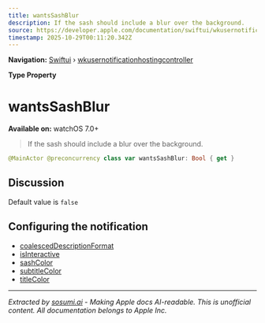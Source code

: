 ```yaml
---
title: wantsSashBlur
description: If the sash should include a blur over the background.
source: https://developer.apple.com/documentation/swiftui/wkusernotificationhostingcontroller/wantssashblur
timestamp: 2025-10-29T00:11:20.342Z
---
```


**Navigation:** [Swiftui](/documentation/swiftui) › [wkusernotificationhostingcontroller](/documentation/swiftui/wkusernotificationhostingcontroller)

**Type Property**

# wantsSashBlur

**Available on:** watchOS 7.0+

> If the sash should include a blur over the background.

```swift
@MainActor @preconcurrency class var wantsSashBlur: Bool { get }
```

## Discussion

Default value is `false`

## Configuring the notification

- [coalescedDescriptionFormat](/documentation/swiftui/wkusernotificationhostingcontroller/coalesceddescriptionformat)
- [isInteractive](/documentation/swiftui/wkusernotificationhostingcontroller/isinteractive)
- [sashColor](/documentation/swiftui/wkusernotificationhostingcontroller/sashcolor)
- [subtitleColor](/documentation/swiftui/wkusernotificationhostingcontroller/subtitlecolor)
- [titleColor](/documentation/swiftui/wkusernotificationhostingcontroller/titlecolor)

---

*Extracted by [sosumi.ai](https://sosumi.ai) - Making Apple docs AI-readable.*
*This is unofficial content. All documentation belongs to Apple Inc.*
